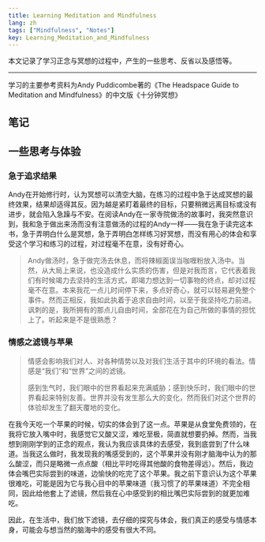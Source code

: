 ```yaml
---
title: Learning Meditation and Mindfulness
lang: zh
tags: ["Mindfulness", "Notes"]
key: Learning_Meditation_and_Mindfulness
---
```


 本文记录了学习正念与冥想的过程中，产生的一些思考、反省以及感悟等。

<!--more-->

---

学习的主要参考资料为Andy Puddicombe著的《The Headspace Guide to Meditation and Mindfulness》的中文版《十分钟冥想》

## 笔记

## 一些思考与体验

### 急于追求结果

Andy在开始修行时，认为冥想可以清空大脑，在练习的过程中急于达成冥想的最终效果，结果却适得其反。因为越是紧盯着最终的目标，只要稍微远离目标或没有进步，就会陷入急躁与不安。在阅读Andy在一家寺院做汤的故事时，我突然意识到，我和急于做出来汤而没有注意做汤的过程的Andy一样——我在急于读完这本书，急于弄明白什么是冥想，急于弄明白怎样练习好冥想，而没有用心的体会和享受这个学习和练习的过程，对过程毫不在意，没有好奇心。

> Andy做汤时，急于做完汤去休息，而将辣椒面误当咖喱粉放入汤中。当然，从大局上来说，也没造成什么实质的伤害，但是对我而言，它代表着我们有时候竭力去坚持的生活方式，即竭力想达到一切事物的终点，却对过程毫不在意。本来我花一点儿时间停下来，多点好奇心，就可以轻易避免整个事件。然而正相反，我如此执着于追求自由时间，以至于我坚持吃力前进。讽刺的是，我所拥有的那点儿自由时间，全部花在为自己所做的事情的担忧上了。听起来是不是很熟悉？

### 情感之滤镜与苹果

> 情感会影响我们对人、对各种情势以及对我们生活于其中的环境的看法。情感是“我们”和“世界”之间的滤镜。
>
> 感到生气时，我们眼中的世界看起来充满威胁；感到快乐时，我们眼中的世界看起来特别友善。世界并没有发生那么大的变化，然而我们对这个世界的体验却发生了翻天覆地的变化。

在我今天吃一个苹果的时候，切实的体会到了这一点。苹果是从食堂免费领的，在我将它放入嘴中时，我感觉它又酸又涩，难吃至极，简直就想要扔掉。然而，当我想到刚刚学到的正念的观点，我认为我应该具体的去感受，我到底尝到了什么味道。当我这么做时，我发现我的嘴感受到的，这个苹果并没有刚才脑海中认为的那么酸涩，而只是略微一点点酸（相比平时吃得其他酸的食物差得远）。然后，我边体会嘴巴实际尝到的味道，边愉快的吃完了这个苹果。我之前下意识认为这个苹果很难吃，可能是因为它与我心目中的苹果味道（我习惯了的苹果味道）不完全相同，因此给他套上了滤镜，然后我在心中感受到的相比嘴巴实际尝到的就更加难吃。

因此，在生活中，我们放下滤镜，去仔细的探究与体会，我们真正的感受与情感本身，可能会与想当然的脑海中的感受有很大不同。
